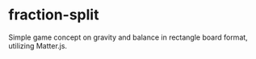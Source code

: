 # fraction-split

Simple game concept on gravity and balance in rectangle board format, utilizing Matter.js.
